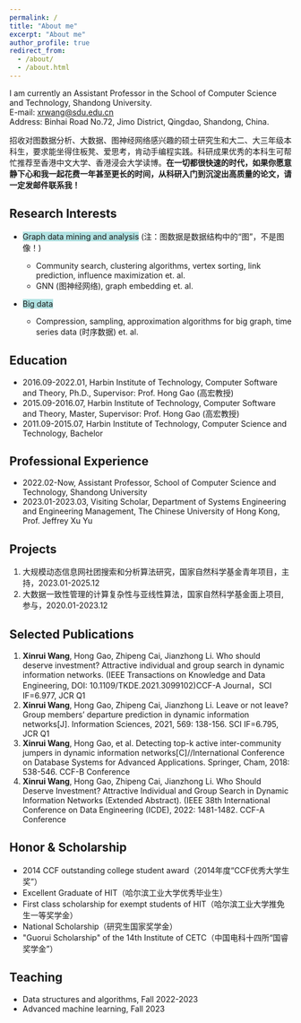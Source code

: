 ```yaml
---
permalink: /
title: "About me"
excerpt: "About me"
author_profile: true
redirect_from: 
  - /about/
  - /about.html
---
```


I am currently an Assistant Professor in the School of Computer Science and Technology, Shandong University. <br/>
E-mail: xrwang@sdu.edu.cn<br/>
Address: Binhai Road No.72, Jimo District, Qingdao, Shandong, China.

招收对图数据分析、大数据、图神经网络感兴趣的硕士研究生和大二、大三年级本科生，要求能坐得住板凳、爱思考，肯动手编程实践。科研成果优秀的本科生可帮忙推荐至香港中文大学、香港浸会大学读博。**在一切都很快速的时代，如果你愿意静下心和我一起花费一年甚至更长的时间，从科研入门到沉淀出高质量的论文，请一定发邮件联系我！**




Research Interests
------
<!--======-->
<!--<span style="background-color:rgb(100,200,200,0.5)">highlight 3</span>-->
<!--<mark>highlight 2</mark>-->
- <span style="background-color:rgb(100,200,200,0.5)">Graph data mining and analysis</span> (注：图数据是数据结构中的“图”，不是图像！)
  - Community search, clustering algorithms, vertex sorting, link prediction, influence maximization et. al.
  - GNN (图神经网络), graph embedding et. al.

- <span style="background-color:rgb(100,200,200,0.5)">Big data</span>
  - Compression, sampling, approximation algorithms for big graph, time series data (时序数据) et. al.

Education
------
- 2016.09-2022.01, Harbin Institute of Technology,	Computer Software and Theory,	Ph.D., Supervisor: Prof. Hong Gao (高宏教授)<br/>
- 2015.09-2016.07, Harbin Institute of Technology, Computer Software and Theory, Master, Supervisor: Prof. Hong Gao (高宏教授)<br/>
- 2011.09-2015.07, Harbin Institute of Technology,	Computer Science and Technology,	Bachelor <br/>

Professional Experience
------
- 2022.02-Now, Assistant Professor, School of Computer Science and Technology, Shandong University<br/>
- 2023.01-2023.03, Visiting Scholar, Department of Systems Engineering and Engineering Management, The Chinese University of Hong Kong,  Prof. Jeffrey Xu Yu<br/>

Projects
------
1. 大规模动态信息网社团搜索和分析算法研究，国家自然科学基金青年项目，主持，2023.01-2025.12
2. 大数据一致性管理的计算复杂性与亚线性算法，国家自然科学基金面上项目, 参与，2020.01-2023.12
   
Selected Publications
------
1. **Xinrui Wang**, Hong Gao, Zhipeng Cai, Jianzhong Li. Who should deserve investment? Attractive individual and group search in dynamic information networks. (IEEE Transactions on Knowledge and Data Engineering, DOI: 10.1109/TKDE.2021.3099102)CCF-A Journal，SCI IF=6.977, JCR Q1
2. **Xinrui Wang**, Hong Gao, Zhipeng Cai, Jianzhong Li. Leave or not leave? Group members’ departure prediction in dynamic information networks[J]. Information Sciences, 2021, 569: 138-156. SCI IF=6.795, JCR Q1
3. **Xinrui Wang**, Hong Gao, et al. Detecting top-k active inter-community jumpers in dynamic information networks[C]//International Conference on Database Systems for Advanced Applications. Springer, Cham, 2018: 538-546. CCF-B Conference
4. **Xinrui Wang**, Hong Gao, Zhipeng Cai, Jianzhong Li. Who Should Deserve Investment? Attractive Individual and Group Search in Dynamic Information Networks (Extended Abstract).
(IEEE 38th International Conference on Data Engineering (ICDE), 2022: 1481-1482. CCF-A Conference
<!--4. Xinrui Wang, Hong Gao, Zhipeng Cai, Jianzhong Li. Who Should Deserve Investment? Attractive Individual and Group Search in Dynamic Information Networks (Extended Abstract).
(IEEE 38th International Conference on Data Engineering (ICDE), 2022: 1481-1482. CCF-A Conference--> 

Honor & Scholarship
------
- 2014 CCF outstanding college student award（2014年度“CCF优秀大学生奖”）<br/>
- Excellent Graduate of HIT（哈尔滨工业大学优秀毕业生）<br/>
- First class scholarship for exempt students of HIT（哈尔滨工业大学推免生一等奖学金）<br/>
- National Scholarship（研究生国家奖学金）<br/>
- "Guorui Scholarship" of the 14th Institute of CETC（中国电科十四所“国睿奖学金”）

Teaching
------
- Data structures and algorithms, Fall 2022-2023
- Advanced machine learning, Fall 2023




<!--For site content, there is one markdown file for each type of content, which are stored in directories like _publications, _talks, _posts, _teaching, or _pages. For example, each talk is a markdown file in the [_talks directory](https://github.com/academicpages/academicpages.github.io/tree/master/_talks).--> 

